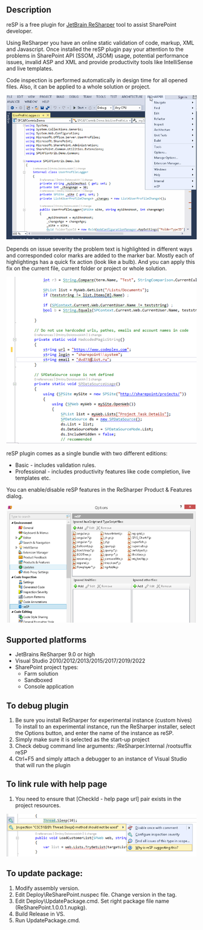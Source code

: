 ## Description
reSP is a free plugin for [JetBrain ReSharper](https://plugins.jetbrains.com/plugin/11684-resp) tool to assist SharePoint developer.

Using ReSharper you have an online static validation of code, markup, XML and Javascript. Once installed the reSP plugin pay your attention to the problems in SharePoint API (SSOM, JSOM) usage, potential performance issues, invalid ASP and XML and provide productivity tools like IntelliSense and live templates. 

Code inspection is performed automatically in design time for all opened files. Also, it can be applied to a whole solution or project. 

![inspect image](/assets/inspect.png 'you can inspect both the current file and the entire project or solution')

Depends on issue severity the problem text is highlighted in different ways and corresponded color marks are added to the marker bar. Mostly each of highlightings has a quick fix action (look like a bulb). And you can apply this fix on the current file, current folder or project or whole solution.

![severity image](/assets/severity.png 'you can change the severity as well')

reSP plugin comes as a single bundle with two different editions:

* Basic - includes validation rules.
* Professional - includes productivity features like code completion, live templates etc.

You can enable/disable reSP features in the ReSharper Product & Features dialog.

![options image](/assets/options.png 'you can specify file for ignoring')

## Supported platforms
* JetBrains ReSharper 9.0 or high 
* Visual Studio 2010/2012/2013/2015/2017/2019/2022
* SharePoint project types:
   * Farm solution
   * Sandboxed
   * Console application

## To debug plugin 
1. Be sure you install ReSharper for experimental instance (custom hives)
To install to an experimental instance, run the ReSharper installer, select the Options button, and enter the name of the instance as reSP. 
2. Simply make sure it is selected as the start-up project
3. Check debug command line arguments: /ReSharper.Internal /rootsuffix reSP
4. Ctrl+F5 and simply attach a debugger to an instance of Visual Studio that will run the plugin 

## To link rule with help page 
1. You need to ensure that [CheckId - help page url] pair exists in the project resources.

![help image](/assets/get_help.png 'how to get help for incident')

## To update package:
1. Modify assembly version.
2. Edit Deploy\ReSharePoint.nuspec file. Change version in the <version> tag.
3. Edit Deploy\UpdatePackage.cmd. Set right package file name (ReSharePoint.1.0.0.1.nupkg).
4. Build Release in VS. 
5. Run UpdatePackage.cmd.

